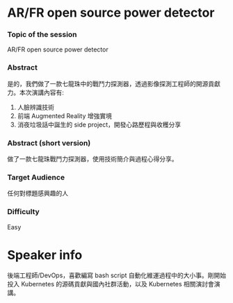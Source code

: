 AR/FR open source power detector
===

### Topic of the session
AR/FR open source power detector

### Abstract
是的，我們做了一款七龍珠中的戰鬥力探測器，透過影像探測工程師的開源貢獻力。本次演講內容有:
1. 人臉辨識技術
2. 前端 Augmented Reality 增強實境
3. 消夜垃圾話中誕生的 side project，開發心路歷程與收穫分享

### Abstract (short version)
做了一款七龍珠戰鬥力探測器，使用技術簡介與過程心得分享。

### Target Audience
任何對標題感興趣的人

### Difficulty
Easy

# Speaker info
後端工程師/DevOps，喜歡編寫 bash script 自動化維運過程中的大小事。剛開始投入 Kubernetes 的源碼貢獻與國內社群活動，以及 Kubernetes 相關演討會演講。
